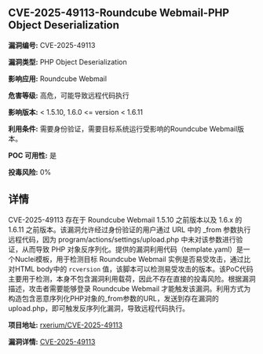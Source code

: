 ## CVE-2025-49113-Roundcube Webmail-PHP Object Deserialization

**漏洞编号:** CVE-2025-49113

**漏洞类型:** PHP Object Deserialization

**影响应用:** Roundcube Webmail

**危害等级:** 高危，可能导致远程代码执行

**影响版本:** < 1.5.10, 1.6.0 <= version < 1.6.11

**利用条件:** 需要身份验证，需要目标系统运行受影响的Roundcube Webmail版本。

**POC 可用性:** 是

**投毒风险:** 0%

## 详情

CVE-2025-49113 存在于 Roundcube Webmail 1.5.10 之前版本以及 1.6.x 的 1.6.11 之前版本。该漏洞允许经过身份验证的用户通过 URL 中的 _from 参数执行远程代码，因为 program/actions/settings/upload.php 中未对该参数进行验证，从而导致 PHP 对象反序列化。提供的漏洞利用代码（template.yaml）是一个Nuclei模板，用于检测目标 Roundcube Webmail 实例是否易受攻击，通过比对HTML body中的 `rcversion` 值，该脚本可以检测易受攻击的版本。该PoC代码主要用于检测，本身不包含漏洞利用载荷，因此不存在直接的投毒风险。根据漏洞描述，攻击者需要能够登录 Roundcube Webmail 才能触发该漏洞。利用方式为构造包含恶意序列化PHP对象的_from参数的URL，发送到存在漏洞的upload.php，即可触发反序列化漏洞，导致远程代码执行。

**项目地址:** [rxerium/CVE-2025-49113](https://github.com/rxerium/CVE-2025-49113)

**漏洞详情:** [CVE-2025-49113](https://nvd.nist.gov/vuln/detail/CVE-2025-49113)